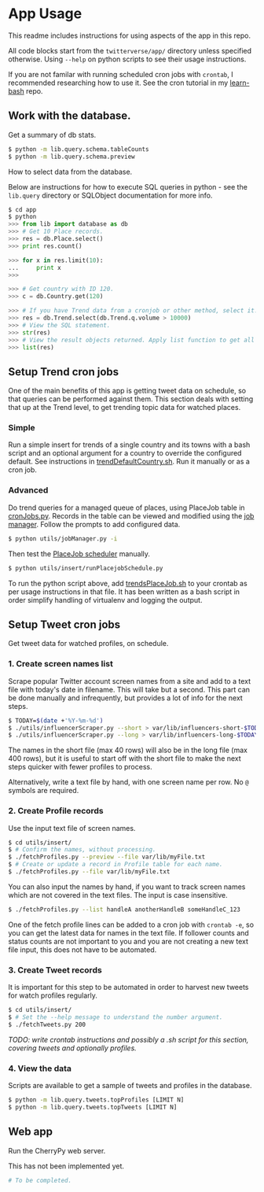 # App Usage

This readme includes instructions for using aspects of the app in this repo.

All code blocks start from the `twitterverse/app/` directory unless specified otherwise. Using `--help` on python scripts to see their usage instructions.

If you are not familar with running scheduled cron jobs with `crontab`, I recommended researching how to use it. See the cron tutorial in my [learn-bash](https://github.com/MichaelCurrin/learn-bash/tree/master/learn-bash) repo.


## Work with the database.

Get a summary of db stats.

```bash
$ python -m lib.query.schema.tableCounts
$ python -m lib.query.schema.preview
```

How to select data from the database. 

Below are instructions for how to execute SQL queries in python - see the `lib.query` directory or SQLObject documentation for more info.

```python
$ cd app
$ python
>>> from lib import database as db
>>> # Get 10 Place records.
>>> res = db.Place.select()
>>> print res.count()

>>> for x in res.limit(10):
...     print x
>>>

>>> # Get country with ID 120.
>>> c = db.Country.get(120)

>>> # If you have Trend data from a cronjob or other method, select it.
>>> res = db.Trend.select(db.Trend.q.volume > 10000)
>>> # View the SQL statement.
>>> str(res)
>>> # View the result objects returned. Apply list function to get all data from the generator.
>>> list(res)
```


## Setup Trend cron jobs

One of the main benefits of this app is getting tweet data on schedule, so that queries can be performed against them. This section deals with setting that up at the Trend level, to get trending topic data for watched places.

### Simple

Run a simple insert for trends of a single country and its towns with a bash script and an optional argument for a country to override the configured default. See instructions in [trendDefaultCountry.sh](../tools/cron/trendsDefaultCountry.sh). Run it manually or as a cron job.


### Advanced

Do trend queries for a managed queue of places, using PlaceJob table in [cronJobs.py](../app/models/cronJobs.py). Records in the table can be viewed and modified using the [job manager](../app/utils/jobManager.py). Follow the prompts to add configured data.

```bash
$ python utils/jobManager.py -i
```

Then test the [PlaceJob scheduler](../app/utils/insert/runPlacejobSchedule.py) manually.

```bash
$ python utils/insert/runPlacejobSchedule.py
```

To run the python script above, add [trendsPlaceJob.sh](../tools/cron/trendsPlaceJob.sh) to your crontab as per usage instructions in that file. It has been written as a bash script in order simplify handling of virtualenv and logging the output.


## Setup Tweet cron jobs

Get tweet data for watched profiles, on schedule.

### 1. Create screen names list

Scrape popular Twitter account screen names from a site and add to a text file with today's date in filename. This will take but a second. This part can be done manually and infrequently, but provides a lot of info for the next steps.

```bash
$ TODAY=$(date +'%Y-%m-%d')
$ ./utils/influencerScraper.py --short > var/lib/influencers-short-$TODAY.txt
$ ./utils/influencerScraper.py --long > var/lib/influencers-long-$TODAY.txt
```

The names in the short file (max 40 rows) will also be in the long file (max 400 rows), but it is useful to start off with the short file to make the next steps quicker with fewer profiles to process.

Alternatively, write a text file by hand, with one screen name per row. No `@` symbols are required.

### 2. Create Profile records

Use the input text file of screen names.

```bash
$ cd utils/insert/
$ # Confirm the names, without processing.
$ ./fetchProfiles.py --preview --file var/lib/myFile.txt
$ # Create or update a record in Profile table for each name.
$ ./fetchProfiles.py --file var/lib/myFile.txt
```

You can also input the names by hand, if you want to track screen names which are not covered in the text files. The input is case insensitive.

```bash
$ ./fetchProfiles.py --list handleA anotherHandleB someHandleC_123
```

One of the fetch profile lines can be added to a cron job with `crontab -e`, so you can get the latest data for names in the text file. If follower counts and status counts are not important to you and you are not creating a new text file input, this does not have to be automated.

### 3. Create Tweet records

It is important for this step to be automated in order to harvest new tweets for watch profiles regularly.

```bash
$ cd utils/insert/
$ # Set the --help message to understand the number argument.
$ ./fetchTweets.py 200
```

_TODO: write crontab instructions and possibly a .sh script for this section, covering tweets and optionally profiles._

### 4. View the data

Scripts are available to get a sample of tweets and profiles in the database.

```bash
$ python -m lib.query.tweets.topProfiles [LIMIT N]
$ python -m lib.query.tweets.topTweets [LIMIT N]
```


## Web app

Run the CherryPy web server.

This has not been implemented yet.

```bash
# To be completed.
```
